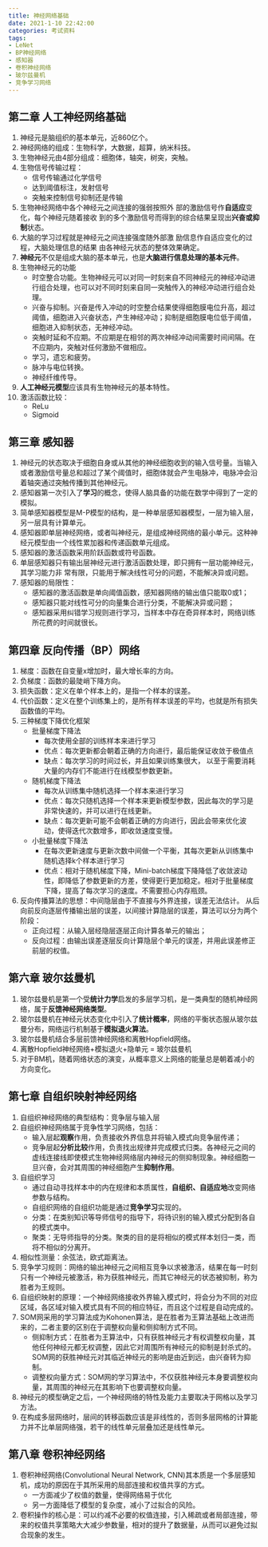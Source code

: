 ```yaml
---
title: 神经网络基础
date: 2021-1-10 22:42:00
categories: 考试资料
tags: 
- LeNet
- BP神经网络
- 感知器
- 卷积神经网络
- 玻尔兹曼机
- 竞争学习网络
---
```

## 第二章 人工神经网络基础
1. 神经元是脑组织的基本单元，近860亿个。
2. 神经网络的组成：生物科学，大数据，超算，纳米科技。
3. 生物神经元由4部分组成：细胞体，轴突，树突，突触。
4. 生物信号传输过程：
    - 信号传输通过化学信号
    - 达到阈值标注，发射信号
    - 突触来控制信号抑制还是传输
5. 生物神经网络中各个神经元之间连接的强弱按照外
部的激励信号作**自适应**变化，每个神经元随着接收
到的多个激励信号而得到的综合结果呈现出**兴奋或抑制**状态。
3. 大脑的学习过程就是神经元之间连接强度随外部激
励信息作自适应变化的过程，大脑处理信息的结果
由各神经元状态的整体效果确定。
4. **神经元**不仅是组成大脑的基本单元，也是**大脑进行信息处理的基本元件**。
5. 生物神经元的功能
    - 时空整合功能。生物神经元可以对同一时刻来自不同神经元的神经冲动进行组合处理，也可以对不同时刻来自同一突触传入的神经冲动进行组合处理。
    - 兴奋与抑制。兴奋是传入冲动的时空整合结果使得细胞膜电位升高，超过阈值，细胞进入兴奋状态，产生神经冲动；抑制是细胞膜电位低于阈值，细胞进入抑制状态，无神经冲动。
    - 突触时延和不应期。不应期是在相邻的两次神经冲动间需要时间间隔。在不应期内，突触对任何激励不做相应。
    - 学习，遗忘和疲劳。
    - 脉冲与电位转换。
    - 神经纤维传导。
6. **人工神经元模型**应该具有生物神经元的基本特性。
7. 激活函数比较：
    - ReLu
    - Sigmoid
 
## 第三章 感知器
1. 神经元的状态取决于细胞自身或从其他的神经细胞收到的输入信号量。当输入或者激励信号量总和超过了某个阈值时，细胞体就会产生电脉冲，电脉冲会沿着轴突通过突触传播到其他神经元。
2. 感知器第一次引入了**学习**的概念，使得人脑具备的功能在数学中得到了一定的模拟。
3. 简单感知器模型是M-P模型的结构，是一种单层感知器模型，一层为输入层，另一层具有计算单元。
4. 感知器即单层神经网络，或者叫神经元，是组成神经网络的最小单元。这种神经元模型由一个线性累加器和传递函数单元组成。
5. 感知器的激活函数采用阶跃函数或符号函数。
6. 单层感知器只有输出层神经元进行激活函数处理，即只拥有一层功能神经元，其学习能力非
常有限，只能用于解决线性可分的问题，不能解决异或问题。
7. 感知器的局限性：
    - 感知器的激活函数是单向阈值函数，感知器网络的输出值只能取0或1；
    - 感知器只能对线性可分的向量集合进行分类，不能解决异或问题；
    - 感知器采用纠错学习规则进行学习，当样本中存在奇异样本时，网络训练所花费的时间就很长。

## 第四章 反向传播（BP）网络

1. 梯度：函数在自变量x增加时，最大增长率的方向。
2. 负梯度：函数的最陡峭下降方向。
3. 损失函数：定义在单个样本上的，是指一个样本的误差。
4. 代价函数：定义在整个训练集上的，是所有样本误差的平均，也就是所有损失函数值的平均。
5. 三种梯度下降优化框架
    - 批量梯度下降法
        - 每次使用全部的训练样本来进行学习
        - 优点：每次更新都会朝着正确的方向进行，最后能保证收敛于极值点
        - 缺点：每次学习的时间过长，并且如果训练集很大， 以至于需要消耗大量的内存们不能进行在线模型参数更新。
   - 随机梯度下降法
        - 每次从训练集中随机选择一个样本来进行学习
        - 优点：每次只随机选择一个样本来更新模型参数，因此每次的学习是非常快速的，并可以进行在线更新。
        - 缺点：每次更新可能不会朝着正确的方向进行，因此会带来优化波动，使得迭代次数增多，即收敛速度变慢。
    - 小批量梯度下降法
        - 在每次更新速度与更新次数中间做一个平衡，其每次更新从训练集中随机选择k个样本进行学习
        - 优点：相对于随机梯度下降，Mini-batch梯度下降降低了收敛波动性，即降低了参数更新的方差，使得更行更加稳定。相对于批量梯度下降，提高了每次学习的速度。不需要担心内存瓶颈。
6. 反向传播算法的思想：中间隐层由于不直接与外界连接，误差无法估计。  从后向前反向逐层传播输出层的误差，以间接计算隐层的误差，算法可以分为两个阶段：
    - 正向过程：从输入层经隐层逐层正向计算各单元的输出；
    - 反向过程：由输出误差逐层反向计算隐层个单元的误差，并用此误差修正前层的权值。


## 第六章 玻尔兹曼机
1. 玻尔兹曼机是第一个受**统计力学**启发的多层学习机，是一类典型的随机神经网络，属于**反馈神经网络类型**。
2. 玻尔兹曼机在神经元状态变化中引入了**统计概率**，网络的平衡状态服从玻尔兹曼分布，网络运行机制基于**模拟退火算法**。
3. 玻尔兹曼机结合多层前馈神经网络和离散Hopfield网络。
4. 离散Hopfield神经网络+模拟退火+隐单元 = 玻尔兹曼机
5. 对于BM机，随着网络状态的演变，从概率意义上网络的能量总是朝着减小的方向变化。

## 第七章 自组织映射神经网络
1. 自组织神经网络的典型结构：竞争层与输入层
2. 自组织神经网络属于竞争性学习网络，包括：
    - 输入层起**观察**作用，负责接收外界信息并将输入模式向竞争层传递；
    - 竞争层起**分析比较**作用，负责找出规律并完成模式归类。各神经元之间的虚线连接线即使模式生物神经网络层内神经元的侧抑制现象。神经细胞一旦兴奋，会对其周围的神经细胞产生**抑制作用**。
3. 自组织学习
    - 通过自动寻找样本中的内在规律和本质属性，**自组织、自适应地**改变网络参数与结构。
    - 自组织网络的自组织功能是通过**竞争学习**实现的。
    - 分类：在类别知识等导师信号的指导下，将待识别的输入模式分配到各自的模式类中。
    - 聚类：无导师指导的分类。聚类的目的是将相似的模式样本划归一类，而将不相似的分离开。
4. 相似性测量：余弦法，欧式距离法。
5. 竞争学习规则：网络的输出神经元之间相互竞争以求被激活，结果在每一时刻只有一个神经元被激活，称为获胜神经元，而其它神经元的状态被抑制，称为胜者为王规则。
6. 自组织映射的原理：一个神经网络接收外界输入模式时，将会分为不同的对应区域，各区域对输入模式具有不同的相应特征，而且这个过程是自动完成的。
7. SOM网采用的学习算法成为Kohonen算法，是在胜者为王算法基础上改进而来的，二者主要的区别在于调整权向量和侧抑制方式不同。
    - 侧抑制方式：在胜者为王算法中，只有获胜神经元才有权调整权向量，其他任何神经元都无权调整，因此它对周围所有神经元的抑制是封杀式的。SOM网的获胜神经元对其临近神经元的影响是由近到远，由兴奋转为抑制。
    - 调整权向量方式：SOM网的学习算法中，不仅获胜神经元本身要调整权向量，其周围的神经元在其影响下也要调整权向量。
8. 神经元的模型确定之后，一个神经网络的特性及能力主要取决于网格以及学习方法。
9. 在构成多层网络时，层间的转移函数应该是非线性的，否则多层网格的计算能力并不比单层网络强，若干的线性单元层叠加还是线性单元。

## 第八章 卷积神经网络
1. 卷积神经网络(Convolutional Neural Network, CNN)其本质是一个多层感知机，成功的原因在于其所采用的局部连接和权值共享的方式。
    - 一方面减少了权值的数量，使得网络易于优化
    - 另一方面降低了模型的复杂度，减小了过拟合的风险。
2. 卷积操作的核心是：可以约减不必要的权值连接，引入稀疏或者局部连接，带来的权值共享策略大大减少参数量，相对的提升了数据量，从而可以避免过拟合现象的发生。
